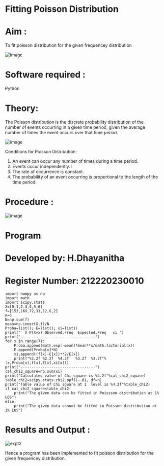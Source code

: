 # Fitting Poisson Distribution

# Aim : 

To fit poisson distribution for the given frequencey distribution

 ![image](https://user-images.githubusercontent.com/104613195/166092068-a5bf057f-fe65-41b8-ba2f-310fc6b56078.png)


# Software required :  

Python

# Theory:

The Poisson distribution is the discrete probability distribution of the number of events occurring in a given time period, given the average number of times the event occurs over that time period.

![image](https://user-images.githubusercontent.com/104613195/166248326-fd042076-8b0b-40c4-8b11-1d8e8fcb74db.png)

 Conditions for Poisson Distribution:

1. An event can occur any number of times during a time period.
2. Events occur independently. I
3. The rate of occurrence is constant.
4. The probability of an event occurring is proportional to the length of the time period. 
 
# Procedure :

![image](https://user-images.githubusercontent.com/104613195/166251988-d0c53205-6080-4f7b-ae4c-398178586637.png)

# Program
# Developed by: H.Dhayanitha
# Register Number: 212220230010

```
import numpy as np
import math
import scipy.stats
X=[0,1,2,3,4,5,6]
f=[153,169,72,31,12,6,2]
n=6
N=np.sum(f)
mean=np.inner(X,f)/N
Proba=list(); E=list(); xi=list()
print("  X P(X=x) Observed.Freq  Expected.Freq   xi ")
print("----------------------------------")
for x in range(7):
    Proba.append(math.exp(-mean)*mean**x/math.factorial(x))
    E.append(Proba[x]*N)
    xi.append((f[x]-E[x])**2/E[x])
    print("%2.2f %2.2f  %4.2f   %3.2f  %3.2f"%(x,Proba[x],f[x],E[x],xi[x]))
print("----------------------------------")
cal_chi2_square=np.sum(xi)
print("Calculated value of Chi square is %4.2f"%cal_chi2_square)
table_chi2=scipy.stats.chi2.ppf(1-.01, df=n)
print("Table value of Chi square at 1  level is %4.2f"%table_chi2)
if cal_chi2_square<table_chi2:
    print("The given data can be fitted in Poissson distribution at 1% LOS")
else:
    print("The given data cannot be fitted in Poisson distribution at 1% LOS")
```
# Results and Output : 
 
![expt2](https://user-images.githubusercontent.com/75235032/167286400-cd6289da-e655-4198-9f5b-186feb1b6e3e.jpg)

Hence a program has been implemented to fit poisson distribution for the given frequencey distribution.
